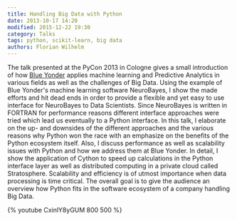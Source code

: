```yaml
---
title: Handling Big Data with Python
date: 2013-10-17 14:20
modified: 2015-12-22 19:30
category: Talks
tags: python, scikit-learn, big data
authors: Florian Wilhelm
---
```


The talk presented at the PyCon 2013 in Cologne gives a small introduction of how
[Blue Yonder](http://www.blue-yonder.com/) applies machine learning and Predictive
Analytics in various fields as well as the challenges of Big Data.
Using the example of Blue Yonder's machine learning software NeuroBayes, I show
the made efforts and hit dead ends in order to provide a flexible and yet easy to
use interface for NeuroBayes to Data Scientists.
Since NeuroBayes is written in FORTRAN for performance reasons different interface
approaches were tried which lead us eventually to a Python interface. In this talk,
I elaborate on the up- and downsides of the different approaches and the various
reasons why Python won the race with an emphasize on the benefits of the Python ecosystem itself.
Also, I discuss performance as well as scalability issues with Python and how we address them at Blue Yonder.
In detail, I show the application of Cython to speed up calculations in the Python interface
layer as well as distributed computing in a private cloud called Stratosphere.
Scalability and efficiency is of utmost importance when data processing is time critical.
The overall goal is to give the audience an overview how Python fits in the software ecosystem of a company handling Big Data.

{% youtube CxinlY8yGUM 800 500 %}

